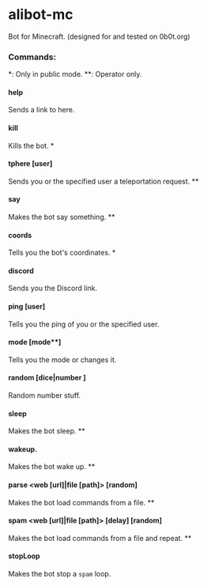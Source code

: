 # alibot-mc
Bot for Minecraft. (designed for and tested on 0b0t.org)

### Commands:
*: Only in public mode.
**: Operator only.

#### help

Sends a link to here.

#### kill

Kills the bot. *

#### tphere [user]

Sends you or the specified user a teleportation request. **

#### say <msg>

Makes the bot say something. **

#### coords

Tells you the bot's coordinates. *

#### discord

Sends you the Discord link.

#### ping [user]

Tells you the ping of you or the specified user.

#### mode [mode**]

Tells you the mode or changes it.

#### random [dice|number <min> <max>]

Random number stuff.

#### sleep

Makes the bot sleep. **

#### wakeup.

Makes the bot wake up. **

#### parse <web [url]|file [path]> [random]

Makes the bot load commands from a file. **

#### spam <web [url]|file [path]> [delay] [random]

Makes the bot load commands from a file and repeat. **

#### stopLoop <id>

Makes the bot stop a `spam` loop.

